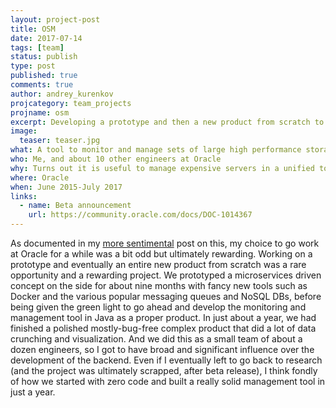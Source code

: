 ```yaml
---
layout: project-post
title: OSM
date: 2017-07-14
tags: [team]
status: publish
type: post
published: true
comments: true
author: andrey_kurenkov
projcategory: team_projects
projname: osm
excerpt: Developing a prototype and then a new product from scratch to beta release
image:
  teaser: teaser.jpg
what: A tool to monitor and manage sets of large high performance storage servers
who: Me, and about 10 other engineers at Oracle
why: Turns out it is useful to manage expensive servers in a unified tool
where: Oracle 
when: June 2015-July 2017
links:
  - name: Beta announcement
    url: https://community.oracle.com/docs/DOC-1014367
---
```

As documented in my [more sentimental](http://127.0.0.1:4000/writing/moving-on-looking-back/) post on this, my choice to go work at Oracle for a while was a bit odd but ultimately rewarding. Working on a prototype and eventually an entire new product from scratch was a rare opportunity and a rewarding project. We prototyped a microservices driven concept on the side for about nine months with fancy new tools such as Docker and the various popular messaging queues and NoSQL DBs, before being given the green light to go ahead and develop the monitoring and management tool in Java as a proper product. In just about a year, we had finished a polished mostly-bug-free complex product that did a lot of data crunching and visualization. And we did this as a small team of about a dozen engineers, so I got to have broad and significant influence over the development of the backend. Even if I eventually left to go back to research (and the project was ultimately scrapped, after beta release), I think fondly of how we started with zero code and built a really solid management tool in just a year. 
